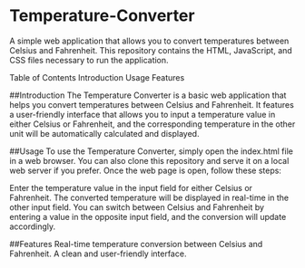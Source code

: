 # Temperature-Converter
A simple web application that allows you to convert temperatures between Celsius and Fahrenheit. This repository contains the HTML, JavaScript, and CSS files necessary to run the application.

Table of Contents
Introduction
Usage
Features

##Introduction
The Temperature Converter is a basic web application that helps you convert temperatures between Celsius and Fahrenheit. It features a user-friendly interface that allows you to input a temperature value in either Celsius or Fahrenheit, and the corresponding temperature in the other unit will be automatically calculated and displayed.

##Usage
To use the Temperature Converter, simply open the index.html file in a web browser. You can also clone this repository and serve it on a local web server if you prefer. Once the web page is open, follow these steps:

Enter the temperature value in the input field for either Celsius or Fahrenheit.
The converted temperature will be displayed in real-time in the other input field.
You can switch between Celsius and Fahrenheit by entering a value in the opposite input field, and the conversion will update accordingly.

##Features
Real-time temperature conversion between Celsius and Fahrenheit.
A clean and user-friendly interface.
